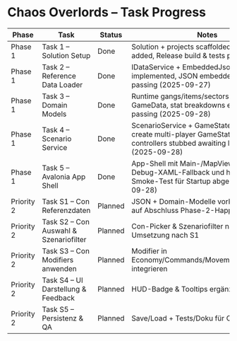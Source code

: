 # Chaos Overlords – Task Progress

| Phase | Task | Status | Notes |
| --- | --- | --- | --- |
| Phase 1 | Task 1 – Solution Setup | Done | Solution + projects scaffolded, CI workflow added, Release build & tests passing |
| Phase 1 | Task 2 – Reference Data Loader | Done | IDataService + EmbeddedJsonDataService implemented, JSON embedded, unit tests passing (2025-09-27) |
| Phase 1 | Task 3 – Domain Models | Done | Runtime gangs/items/sectors link directly to GameData, stat breakdowns exposed, tests passing (2025-09-28) |
| Phase 1 | Task 4 – Scenario Service | Done | ScenarioService + GameStateManager create multi-player GameState, AI/network controllers stubbed awaiting later logic (2025-09-28) |
| Phase 1 | Task 5 – Avalonia App Shell | Done | App-Shell mit Main-/MapViewModel, Debug-XAML-Fallback und headless Smoke-Test für Startup abgesichert (2025-09-28) |
| Priority 2 | Task S1 – Con Referenzdaten | Planned | JSON + Domain-Modelle vorbereiten; wartet auf Abschluss Phase-2-Happy-Path |
| Priority 2 | Task S2 – Con Auswahl & Szenariofilter | Planned | Con-Picker & Szenariofilter nach Cons; Umsetzung nach S1 |
| Priority 2 | Task S3 – Con Modifiers anwenden | Planned | Modifier in Economy/Commands/Movement/Recruitment integrieren |
| Priority 2 | Task S4 – UI Darstellung & Feedback | Planned | HUD-Badge & Tooltips ergänzen |
| Priority 2 | Task S5 – Persistenz & QA | Planned | Save/Load + Tests/Doku für Con-Features |
